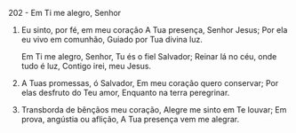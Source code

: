 202 - Em Ti me alegro, Senhor

1. Eu sinto, por fé, em meu coração
   A Tua presença, Senhor Jesus;
   Por ela eu vivo em comunhão,
   Guiado por Tua divina luz.

   Em Ti me alegro, Senhor,
   Tu és o fiel Salvador;
   Reinar lá no céu, onde tudo é luz,
   Contigo irei, meu Jesus.

2. A Tuas promessas, ó Salvador,
   Em meu coração quero conservar;
   Por elas desfruto do Teu amor,
   Enquanto na terra peregrinar.

3. Transborda de bênçãos meu coração,
   Alegre me sinto em Te louvar;
   Em prova, angústia ou aflição,
   A Tua presença vem me alegrar.

